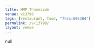 ```yaml
---
title: HMP Thameside
venue: v13798
tags: [restaurant, food, "fhrs:695384"]
permalink: /v/13798/
layout: venue
---
```

null